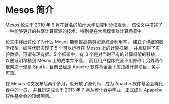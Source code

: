 # Mesos 简介

Mesos 论文于 2010 年 9 月在著名的加州大学伯克利分校发表，
该论文中描述了一种能够更好的共享计算资源的技术，特别是在大规模集群计算场景中。

论文中详细讨论了为什么 Mesos 能够提高集群资源综合利用率，
建立了详细的数学模型，编写代码实现了 5 个可以运行在 Mesos 上的计算框架，
并且获得了实验数据，可谓有理有据。5 个框架中，有 3
个是对当时已有的计算框架的移植，以便证明移植到 Mesos 上的成本并不高，
而且用户程序完全不用修改；另外两个框架之一便是 Spark，目前已经是 Apache
软件基金会下属顶级开源项目，炙手可热。

在 Mesos 论文发布后两个多月，就开放了源代码，成为 Apache 软件基金会孵化器中的一员，
并且迅速成长于 2013 年 7 月从孵化器中毕业，正式成为 Apapche 软件基金会的顶级项目。
